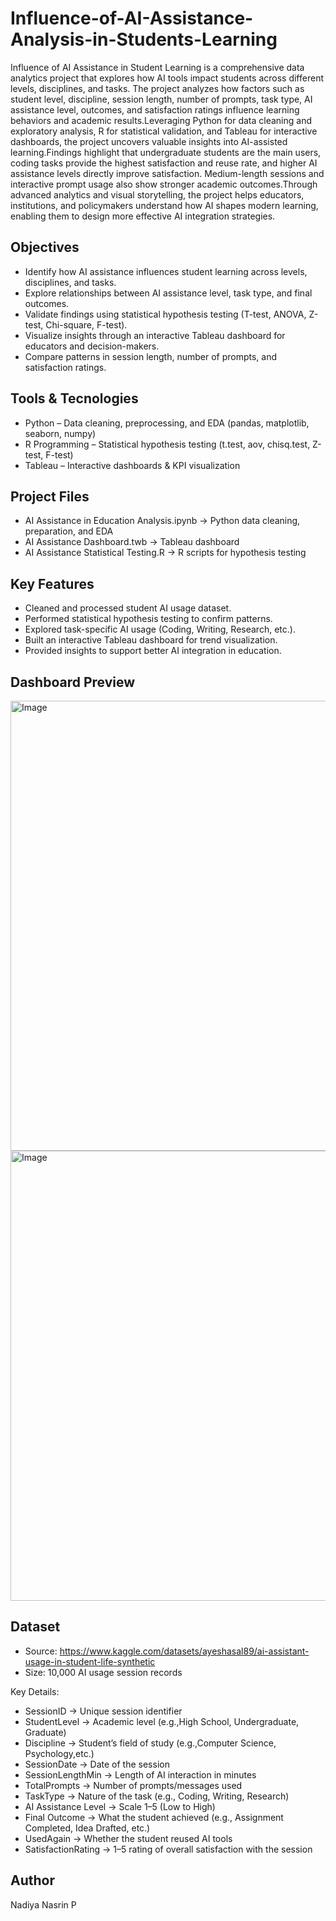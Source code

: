# Influence-of-AI-Assistance-Analysis-in-Students-Learning

Influence of AI Assistance in Student Learning is a comprehensive data analytics project that explores how AI tools impact students across different levels, disciplines, and tasks. The project analyzes how factors such as student level, discipline, session length, number of prompts, task type, AI assistance level, outcomes, and satisfaction ratings influence learning behaviors and academic results.Leveraging Python for data cleaning and exploratory analysis, R for statistical validation, and Tableau for interactive dashboards, the project uncovers valuable insights into AI-assisted learning.Findings highlight that undergraduate students are the main users, coding tasks provide the highest satisfaction and reuse rate, and higher AI assistance levels directly improve satisfaction. Medium-length sessions and interactive prompt usage also show stronger academic outcomes.Through advanced analytics and visual storytelling, the project helps educators, institutions, and policymakers understand how AI shapes modern learning, enabling them to design more effective AI integration strategies.

Objectives
-----------
- Identify how AI assistance influences student learning across levels, disciplines, and tasks.
- Explore relationships between AI assistance level, task type, and final outcomes.
- Validate findings using statistical hypothesis testing (T-test, ANOVA, Z-test, Chi-square, F-test).
- Visualize insights through an interactive Tableau dashboard for educators and decision-makers.
- Compare patterns in session length, number of prompts, and satisfaction ratings.

Tools & Tecnologies
-----------
- Python – Data cleaning, preprocessing, and EDA (pandas, matplotlib, seaborn, numpy)
- R Programming – Statistical hypothesis testing (t.test, aov, chisq.test, Z-test, F-test)
- Tableau – Interactive dashboards & KPI visualization

Project Files
-----------
- AI Assistance in Education Analysis.ipynb → Python data cleaning, preparation, and EDA
- AI Assistance Dashboard.twb → Tableau dashboard
- AI Assistance Statistical Testing.R → R scripts for hypothesis testing

Key Features
-------------
- Cleaned and processed student AI usage dataset.
- Performed statistical hypothesis testing to confirm patterns.
- Explored task-specific AI usage (Coding, Writing, Research, etc.).
- Built an interactive Tableau dashboard for trend visualization.
- Provided insights to support better AI integration in education.

Dashboard Preview
-----------------
<img width="1280" height="720" alt="Image" src="https://github.com/user-attachments/assets/4a458738-7500-4a3c-ab54-14cf1325dbfb" />

<img width="1280" height="720" alt="Image" src="https://github.com/user-attachments/assets/eb2a3f1c-dc33-46af-b35f-5122ec4cd084" />

Dataset
-----------
- Source: https://www.kaggle.com/datasets/ayeshasal89/ai-assistant-usage-in-student-life-synthetic
- Size: 10,000 AI usage session records
  
Key Details:
- SessionID → Unique session identifier
- StudentLevel → Academic level (e.g.,High School, Undergraduate, Graduate)
- Discipline → Student’s field of study (e.g.,Computer Science, Psychology,etc.)
- SessionDate → Date of the session 
- SessionLengthMin → Length of AI interaction in minutes
- TotalPrompts → Number of prompts/messages used
- TaskType → Nature of the task (e.g., Coding, Writing, Research)
- AI Assistance Level → Scale 1–5 (Low to High)
- Final Outcome → What the student achieved (e.g., Assignment Completed, Idea Drafted, etc.) 
- UsedAgain → Whether the student reused AI tools
- SatisfactionRating → 1–5 rating of overall satisfaction with the session

Author
---------
Nadiya Nasrin P

